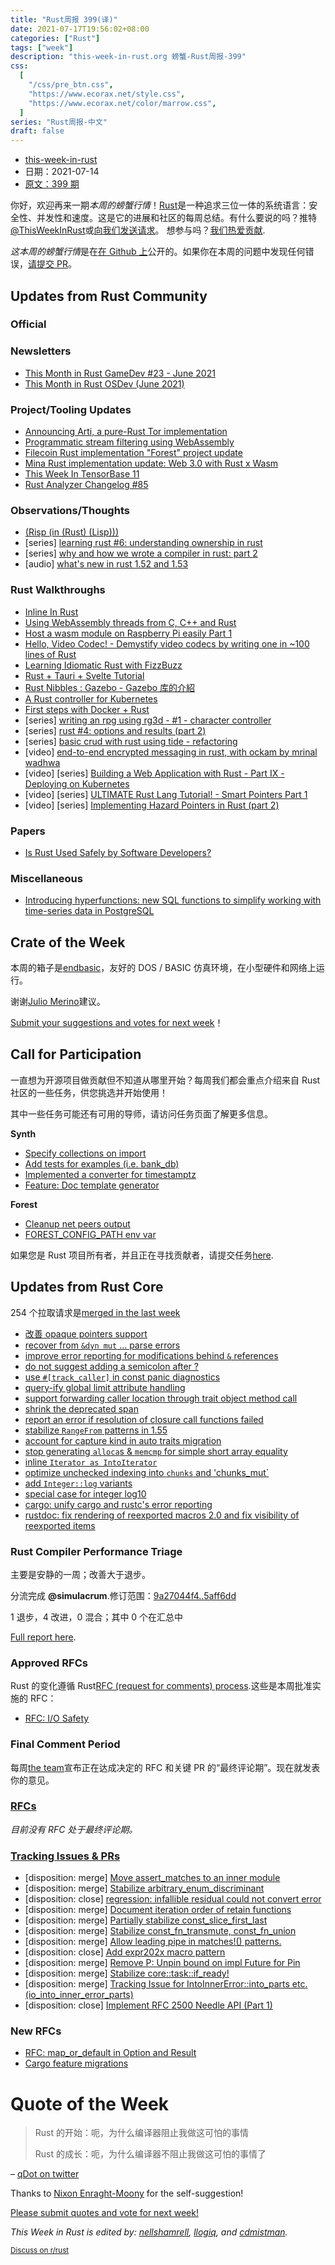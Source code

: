 ```yaml
---
title: "Rust周报 399(译)"
date: 2021-07-17T19:56:02+08:00
categories: ["Rust"]
tags: ["week"]
description: "this-week-in-rust.org 螃蟹-Rust周报-399"
css:
  [
    "/css/pre_btn.css",
    "https://www.ecorax.net/style.css",
    "https://www.ecorax.net/color/marrow.css",
  ]
series: "Rust周报-中文"
draft: false
---
```


- [this-week-in-rust](https://this-week-in-rust.org)
- 日期：2021-07-14
- [原文：399 期](https://this-week-in-rust.org/blog/2021/07/14/this-week-in-rust-399/)

你好，欢迎再来一期*本周的螃蟹行情*！[Rust](http://rust-lang.org)是一种追求三位一体的系统语言：安全性、并发性和速度。这是它的进展和社区的每周总结。有什么要说的吗？推特[@ThisWeekInRust](https://twitter.com/ThisWeekInRust)或[向我们发送请求](https://github.com/cmr/this-week-in-rust)。 想参与吗？[我们热爱贡献](https://github.com/rust-lang/rust/blob/master/CONTRIBUTING.md).

*这本周的螃蟹行情*是在[在 Github 上](https://github.com/cmr/this-week-in-rust)公开的。如果你在本周的问题中发现任何错误，[请提交 PR](https://github.com/cmr/this-week-in-rust/pulls)。

## Updates from Rust Community

### Official

### Newsletters

- [This Month in Rust GameDev #23 - June 2021](https://gamedev.rs/news/023/)
- [This Month in Rust OSDev (June 2021)](https://rust-osdev.com/this-month/2021-06/)

### Project/Tooling Updates

- [Announcing Arti, a pure-Rust Tor implementation](https://blog.torproject.org/announcing-arti)
- [Programmatic stream filtering using WebAssembly](https://www.infinyon.com/blog/2021/06/smartstream-filters/)
- [Filecoin Rust implementation "Forest" project update](https://medium.com/chainsafe-systems/forest-growth-d26998a3da61)
- [Mina Rust implementation update: Web 3.0 with Rust x Wasm](https://medium.com/chainsafe-systems/mina-wasm-benefits-for-web-3-0-3d25991c3b75)
- [This Week In TensorBase 11](https://tensorbase.io/thisweek/2021-07-14-tw_11/)
- [Rust Analyzer Changelog #85](https://rust-analyzer.github.io/thisweek/2021/07/12/changelog-85.html)

### Observations/Thoughts

- [(Risp (in (Rust) (Lisp)))](https://stopachka.essay.dev/post/5/risp-in-rust-lisp)
- \[series] [learning rust #6: understanding ownership in rust](https://hamatti.org/posts/learning-rust-6-ownership/)
- \[series] [why and how we wrote a compiler in rust: part 2](https://bnjjj.medium.com/why-and-how-we-wrote-a-compiler-in-rust-blog-post-series-2-x-the-stack-548dad1919d0)
- \[audio] [what's new in rust 1.52 and 1.53](https://rustacean-station.org/episode/034-rust-1.52-1.53/)

### Rust Walkthroughs

- [Inline In Rust](https://matklad.github.io//2021/07/09/inline-in-rust.html)
- [Using WebAssembly threads from C, C++ and Rust](https://web.dev/webassembly-threads/)
- [Host a wasm module on Raspberry Pi easily Part 1](https://blog.knoldus.com/host-a-wasm-module-on-raspberry-pi-easily-part-1/)
- [Hello, Video Codec! - Demystify video codecs by writing one in ~100 lines of Rust](https://medium.com/tempus-ex/hello-video-codec-9937f64835bd)
- [Learning Idiomatic Rust with FizzBuzz](https://www.fotonixx.com/posts/rust-fizzbuzz/)
- [Rust + Tauri + Svelte Tutorial](https://jbarszczewski.com/rust-tauri-svelte-tutorial)
- [Rust Nibbles : Gazebo - Gazebo 库的介紹](https://developers.facebook.com/blog/post/2021/07/06/rust-nibbles-gazebo-dupe/)
- [A Rust controller for Kubernetes](https://blog.frankel.ch/start-rust/6/)
- [First steps with Docker + Rust](https://dev.to/rogertorres/first-steps-with-docker-rust-30oi)
- \[series] [writing an rpg using rg3d - #1 - character controller](https://rg3d.rs/tutorials/2021/07/09/rpg-tutorial1.html)
- \[series] [rust #4: options and results (part 2)](https://dev.to/cthutu/rust-4-options-and-results-part-2-5aca)
- \[series] [basic crud with rust using tide - refactoring](https://dev.to/pepoviola/basic-crud-with-rust-using-tide-refactoring-2meb)
- \[video] [end-to-end encrypted messaging in rust, with ockam by mrinal wadhwa](https://www.youtube.com/watch?v=jKvIeQFZKLc)
- \[video] \[series] [Building a Web Application with Rust - Part IX - Deploying on Kubernetes](https://www.youtube.com/watch?v=bK542nqn8I0)
- \[video] \[series] [ULTIMATE Rust Lang Tutorial! - Smart Pointers Part 1](https://www.youtube.com/watch?v=m76sRj2VgGo)
- \[video] \[series] [Implementing Hazard Pointers in Rust (part 2)](https://www.youtube.com/watch?v=_LK7qvBWNYo)

### Papers

- [Is Rust Used Safely by Software Developers?](https://arxiv.org/abs/2007.00752)

### Miscellaneous

- [Introducing hyperfunctions: new SQL functions to simplify working with time-series data in PostgreSQL](https://blog.timescale.com/blog/introducing-hyperfunctions-new-sql-functions-to-simplify-working-with-time-series-data-in-postgresql/?utm_source=timescaledb&utm_medium=social&utm_campaign=hyperfunctions-1-0-release&utm_content=blog-introducing-hyperfunctions)

## Crate of the Week

本周的箱子是[endbasic](https://www.endbasic.dev)，友好的 DOS / BASIC 仿真环境，在小型硬件和网络上运行。

谢谢[Julio Merino](https://users.rust-lang.org/t/crate-of-the-week/2704/935)建议。

[Submit your suggestions and votes for next week][submit_crate]！

[submit_crate]: https://users.rust-lang.org/t/crate-of-the-week/2704

## Call for Participation

一直想为开源项目做贡献但不知道从哪里开始？每周我们都会重点介绍来自 Rust 社区的一些任务，供您挑选并开始使用！

其中一些任务可能还有可用的导师，请访问任务页面了解更多信息。

**Synth**

- [Specify collections on import](https://github.com/getsynth/synth/issues/45)
- [Add tests for examples (i.e. bank_db)](https://github.com/getsynth/synth/issues/44)
- [Implemented a converter for timestamptz](https://github.com/getsynth/synth/issues/35)
- [Feature: Doc template generator](https://github.com/getsynth/synth/issues/31)

**Forest**

- [Cleanup net peers output](https://github.com/ChainSafe/forest/issues/1184)
- [FOREST_CONFIG_PATH env var](https://github.com/ChainSafe/forest/issues/1191)

如果您是 Rust 项目所有者，并且正在寻找贡献者，请提交任务[here][guidelines].

[guidelines]: https://users.rust-lang.org/t/twir-call-for-participation/4821

## Updates from Rust Core

254 个拉取请求是[merged in the last week][merged]

[merged]: https://github.com/search?q=is%3Apr+org%3Arust-lang+is%3Amerged+merged%3A2021-07-05..2021-07-12

- [改善 opaque pointers support](https://github.com/rust-lang/rust/pull/86873)
- [recover from `&dyn mut` ... parse errors](https://github.com/rust-lang/rust/pull/86812)
- [improve error reporting for modifications behind `&` references](https://github.com/rust-lang/rust/pull/86815)
- [do not suggest adding a semicolon after ?](https://github.com/rust-lang/rust/pull/87061)
- [use `#[track_caller]` in const panic diagnostics](https://github.com/rust-lang/rust/pull/87000)
- [query-ify global limit attribute handling](https://github.com/rust-lang/rust/pull/86674)
- [support forwarding caller location through trait object method call](https://github.com/rust-lang/rust/pull/81360)
- [shrink the deprecated span](https://github.com/rust-lang/rust/pull/86320)
- [report an error if resolution of closure call functions failed](https://github.com/rust-lang/rust/pull/86249)
- [stabilize `RangeFrom` patterns in 1.55](https://github.com/rust-lang/rust/pull/83918)
- [account for capture kind in auto traits migration](https://github.com/rust-lang/rust/pull/86869)
- [stop generating `alloca`s & `memcmp` for simple short array equality](https://github.com/rust-lang/rust/pull/85828)
- [inline `Iterator as IntoIterator`](https://github.com/rust-lang/rust/pull/84560)
- [optimize unchecked indexing into `chunks` and 'chunks_mut\`](https://github.com/rust-lang/rust/pull/86823)
- [add `Integer::log` variants](https://github.com/rust-lang/rust/pull/80918)
- [special case for integer log10](https://github.com/rust-lang/rust/pull/869309)
- [cargo: unify cargo and rustc's error reporting](https://github.com/rust-lang/cargo/pull/9655)
- [rustdoc: fix rendering of reexported macros 2.0 and fix visibility of reexported items](https://github.com/rust-lang/rust/pull/86841)

### Rust Compiler Performance Triage

主要是安静的一周；改善大于退步。

分流完成 **@simulacrum**.修订范围：[9a27044f4..5aff6dd](https://perf.rust-lang.org/?start=9a27044f42ace9eb652781b53f598e25d4e7e918&end=5aff6dd07a562a2cba3c57fc3460a72acb6bef46&absolute=false&stat=instructions%3Au)

1 退步，4 改进，0 混合；其中 0 个在汇总中

[Full report here](https://github.com/rust-lang/rustc-perf/blob/master/triage/2021-07-13.md).

### Approved RFCs

Rust 的变化遵循 Rust[RFC (request for comments) process](https://github.com/rust-lang/rfcs#rust-rfcs).这些是本周批准实施的 RFC：

- [RFC: I/O Safety](https://github.com/rust-lang/rfcs/pull/3128)

### Final Comment Period

每周[the team](https://www.rust-lang.org/team.html)宣布正在达成决定的 RFC 和关键 PR 的“最终评论期”。现在就发表你的意见。

### [RFCs](https://github.com/rust-lang/rfcs/labels/final-comment-period)

_目前没有 RFC 处于最终评论期。_

### [Tracking Issues & PRs](https://github.com/rust-lang/rust/labels/final-comment-period)

- \[disposition: merge] [Move assert_matches to an inner module](https://github.com/rust-lang/rust/pull/86947)
- \[disposition: merge] [Stabilize arbitrary_enum_discriminant](https://github.com/rust-lang/rust/pull/86860)
- \[disposition: close] [regression: infallible residual could not convert error](https://github.com/rust-lang/rust/issues/86831)
- \[disposition: merge] [Document iteration order of retain functions](https://github.com/rust-lang/rust/pull/86790)
- \[disposition: merge] [Partially stabilize const_slice_first_last](https://github.com/rust-lang/rust/pull/86593)
- \[disposition: merge] [Stabilize const_fn_transmute, const_fn_union](https://github.com/rust-lang/rust/pull/85769)
- \[disposition: merge] [Allow leading pipe in matches!() patterns.](https://github.com/rust-lang/rust/pull/85272)
- \[disposition: close] [Add expr202x macro pattern](https://github.com/rust-lang/rust/pull/84364)
- \[disposition: merge] [Remove P: Unpin bound on impl Future for Pin](https://github.com/rust-lang/rust/pull/81363)
- \[disposition: merge] [Stabilize core::task::if_ready!](https://github.com/rust-lang/rust/pull/81050)
- \[disposition: merge] [Tracking Issue for IntoInnerError::into_parts etc. (io_into_inner_error_parts)](https://github.com/rust-lang/rust/issues/79704)
- \[disposition: close] [Implement RFC 2500 Needle API (Part 1)](https://github.com/rust-lang/rust/pull/76901)

### New RFCs

- [RFC: map_or_default in Option and Result](https://github.com/rust-lang/rfcs/pull/3148)
- [Cargo feature migrations](https://github.com/rust-lang/rfcs/pull/3146)

# Quote of the Week

> Rust 的开始：呃，为什么编译器阻止我做这可怕的事情
>
> Rust 的成长：呃，为什么编译器不阻止我做这可怕的事情了

– [qDot on twitter](https://twitter.com/qDot/status/1412536312150716416)

Thanks to [Nixon Enraght-Moony](https://users.rust-lang.org/t/twir-quote-of-the-week/328/1074) for the self-suggestion!

[Please submit quotes and vote for next week!](https://users.rust-lang.org/t/twir-quote-of-the-week/328)

*This Week in Rust is edited by: [nellshamrell](https://github.com/nellshamrell), [llogiq](https://github.com/llogiq), and [cdmistman](https://github.com/cdmistman).*

<small>[Discuss on r/rust](https://www.reddit.com/r/rust/comments/oki5o8/this_week_in_rust_399/)</small>
